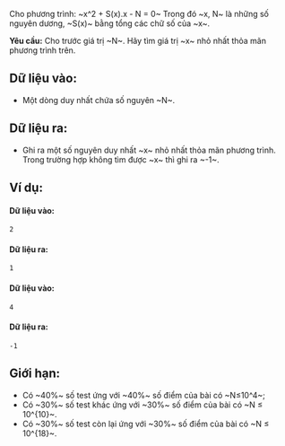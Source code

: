 Cho phương trình: ~x^2 + S(x).x - N = 0~
Trong đó ~x, N~ là những số nguyên dương, ~S(x)~ bằng tổng các chữ số của ~x~.

**Yêu cầu:** Cho trước giá trị ~N~. Hãy tìm giá trị ~x~ nhỏ nhất thỏa mãn phương trình trên.

## Dữ liệu vào:
- Một dòng duy nhất chứa số nguyên ~N~.

## Dữ liệu ra:
- Ghi ra một số nguyên duy nhất ~x~ nhỏ nhất thỏa mãn phương trình. Trong trường hợp không tìm được ~x~ thì ghi ra ~-1~.

## Ví dụ:
#### Dữ liệu vào:
```
2
```

#### Dữ liệu ra:
```
1
```

#### Dữ liệu vào:
```
4
```

#### Dữ liệu ra:
```
-1
```

## Giới hạn:
- Có ~40\%~ số test ứng với ~40\%~ số điểm của bài có ~N≤10^4~;
- Có ~30\%~ số test khác ứng với ~30\%~ số điểm của bài có ~N ≤ 10^{10}~.
- Có ~30\%~ số test còn lại ứng với ~30\%~ số điểm của bài có ~N ≤ 10^{18}~.